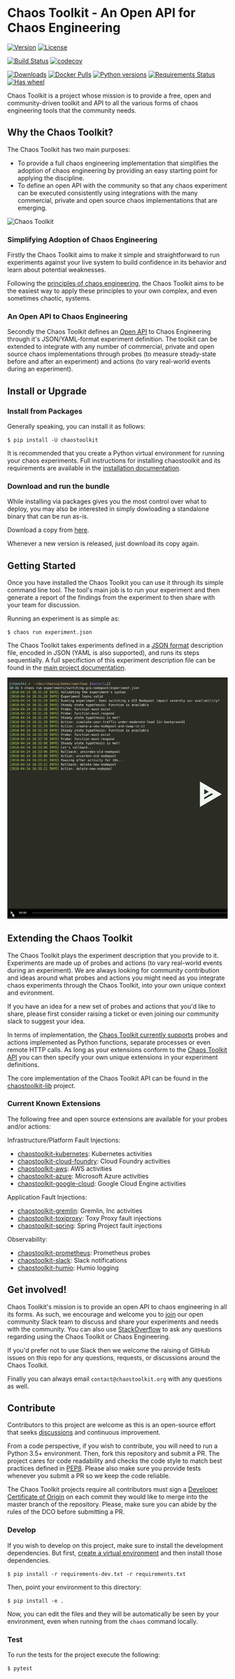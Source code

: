 # Chaos Toolkit - An Open API for Chaos Engineering

[![Version](https://img.shields.io/pypi/v/chaostoolkit.svg)](https://img.shields.io/pypi/v/chaostoolkit.svg)
[![License](https://img.shields.io/pypi/l/chaostoolkit.svg)](https://img.shields.io/pypi/l/chaostoolkit.svg)


[![Build Status](https://travis-ci.org/chaostoolkit/chaostoolkit.svg?branch=master)](https://travis-ci.org/chaostoolkit/chaostoolkit)
[![codecov](https://codecov.io/gh/chaostoolkit/chaostoolkit/branch/master/graph/badge.svg)](https://codecov.io/gh/chaostoolkit/chaostoolkit)


[![Downloads](https://pepy.tech/badge/chaostoolkit)](https://pepy.tech/project/chaostoolkit)
[![Docker Pulls](https://img.shields.io/docker/pulls/chaostoolkit/chaostoolkit.svg)](https://hub.docker.com/r/chaostoolkit/chaostoolkit/)
[![Python versions](https://img.shields.io/pypi/pyversions/chaostoolkit.svg)](https://www.python.org/)
[![Requirements Status](https://requires.io/github/chaostoolkit/chaostoolkit/requirements.svg?branch=master)](https://requires.io/github/chaostoolkit/chaostoolkit/requirements/?branch=master)
[![Has wheel](https://img.shields.io/pypi/wheel/chaostoolkit.svg)](http://pythonwheels.com/)

Chaos Toolkit is a project whose mission is to provide a free, open and community-driven toolkit and API to all the various forms of chaos engineering tools that the community needs.

## Why the Chaos Toolkit?

The Chaos Toolkit has two main purposes:

* To provide a full chaos engineering implementation that simplifies the adoption of chaos engineering by providing an easy starting point for applying the discipline.
* To define an open API with the community so that any chaos experiment can be executed consistently using integrations with the many commercial, private and open source chaos implementations that are emerging.

![Chaos Toolkit](https://docs.chaostoolkit.org/static/images/schema-1920.svg)

### Simplifying Adoption of Chaos Engineering

Firstly the Chaos Toolkit aims to make it simple and straightforward to run
experiments against your live system to build confidence in its behavior and learn about
potential weaknesses.

Following the 
[principles of chaos engineering][principles], the Chaos Toolkit aims to be the easiest way to apply these principles to your own complex, and even sometimes chaotic, systems.

[principles]: http://principlesofchaos.org/

### An Open API to Chaos Engineering

Secondly the Chaos Toolkit defines an [Open API][api] to Chaos Engineering through it's JSON/YAML-format experiment definition. The toolkit can be extended to integrate with any number of commercial, private and open source chaos implementations through probes (to measure steady-state before and after an experiment) and actions (to vary real-world events during an experiment).

[api]: https://docs.chaostoolkit.org/reference/api/experiment/

## Install or Upgrade

### Install from Packages

Generally speaking, you can install it as follows:

```
$ pip install -U chaostoolkit
```

It is recommended that you create a Python virtual environment for running your chaos experiments. Full instructions for installing chaostoolkit and its requirements are available in the [installation documentation][install].

[install]: https://docs.chaostoolkit.org/reference/usage/install/

### Download and run the bundle

While installing via packages gives you the most control over what to deploy,
you may also be interested in simply dowloading a standalone binary that can
be run as-is.

Download a copy from [here][download].

[download]: https://github.com/chaostoolkit/chaostoolkit-bundler

Whenever a new version is released, just download its copy again.

## Getting Started

Once you have installed the Chaos Toolkit you can use it through its simple command line tool. The tool's main job is to run your experiment and then 
generate a report of the findings from the experiment to then share with your team for discussion.

Running an experiment is as simple as:

```
$ chaos run experiment.json
```

The Chaos Toolkit takes experiments defined in a [JSON format][json] description file, encoded in JSON (YAML is also supported), and runs its steps sequentially. A full specifiction of this experiment description file can be found in the [main project documentation][api].

[json]: https://www.json.org/

![Chaos Toolkit Run Sample](https://github.com/chaosiq/demos/raw/master/openfaas/experiments/switching-gce-nodepool/chaostoolkit-run.gif)

## Extending the Chaos Toolkit

The Chaos Toolkit plays the experiment description that you provide to it. 
Experiments are made up of probes and actions (to vary real-world events during an experiment). We are always looking for community contribution and ideas around
what probes and actions you might need as you integrate chaos experiments through the Chaos Toolkit, into your own unique context and evironment.

If you have an idea for a new set of probes and actions that you'd like to share, please first consider raising a ticket or even joining our community slack to suggest your idea.

In terms of implementation, the [Chaos Toolkit currently supports][extend] probes and actions implemented as Python functions, separate processes or even remote HTTP calls. As long as your extensions conform to the [Chaos Toolkit API][api] you can then specify your own unique extensions in your experiment definitions. 

The core implementation of the Chaos Toolkit API can be found in the [chaostoolkit-lib][chaoslib] project.

[extend]: https://docs.chaostoolkit.org/reference/extending/approaches/
[chaoslib]: https://github.com/chaostoolkit/chaostoolkit-lib

### Current Known Extensions

The following free and open source extensions are available for your probes
and/or actions:

Infrastructure/Platform Fault Injections:

* [chaostoolkit-kubernetes][chaoskube]: Kubernetes activities
* [chaostoolkit-cloud-foundry][chaoscf]: Cloud Foundry activities
* [chaostoolkit-aws][chaosaws]: AWS activities
* [chaostoolkit-azure][chaosazure]: Microsoft Azure activities
* [chaostoolkit-google-cloud][chaosgce]: Google Cloud Engine activities

Application Fault Injections:

* [chaostoolkit-gremlin][chaosgremlin]: Gremlin, Inc activities
* [chaostoolkit-toxiproxy][chaostoxy]: Toxy Proxy fault injections
* [chaostoolkit-spring][chaospring]: Spring Project fault injections

Observability:

* [chaostoolkit-prometheus][chaosprom]: Prometheus probes
* [chaostoolkit-slack][chaosslack]: Slack notifications
* [chaostoolkit-humio][chaoshumio]: Humio logging

[chaoskube]: https://github.com/chaostoolkit/chaostoolkit-kubernetes-support
[chaosgremlin]: https://github.com/chaostoolkit-incubator/chaostoolkit-gremlin
[chaosaws]: https://github.com/chaostoolkit-incubator/chaostoolkit-aws
[chaosazure]: https://github.com/chaostoolkit-incubator/chaostoolkit-azure
[chaosgce]: https://github.com/chaostoolkit-incubator/chaostoolkit-google-cloud
[chaosprom]: https://github.com/chaostoolkit-incubator/chaostoolkit-prometheus
[chaoscf]: https://github.com/chaostoolkit-incubator/chaostoolkit-cloud-foundry
[chaosslack]: https://github.com/chaostoolkit-incubator/chaostoolkit-slack
[chaoshumio]: https://github.com/chaostoolkit-incubator/chaostoolkit-humio
[chaostoxy]: https://github.com/chaostoolkit-incubator/chaostoolkit-toxiproxy
[chaospring]: https://github.com/chaostoolkit-incubator/chaostoolkit-spring

## Get involved!

Chaos Toolkit's mission is to provide an open API to chaos engineering in all its forms. As such, we encourage and welcome you  to [join][join] our open community Slack team to discuss and share your experiments and needs with the community.
You can also use [StackOverflow][so] to ask any questions regarding using the
Chaos Toolkit or Chaos Engineering.

[join]: https://join.chaostoolkit.org/
[so]: https://stackoverflow.com/questions/ask?tags=chaostoolkit+chaosengineering

If you'd prefer not to use Slack then we welcome the raising of GitHub issues on this repo for any questions, requests, or discussions around the Chaos Toolkit.

Finally you can always email `contact@chaostoolkit.org` with any questions as well.

## Contribute

Contributors to this project are welcome as this is an open-source effort that
seeks [discussions][join] and continuous improvement.

[join]: https://join.chaostoolkit.org/

From a code perspective, if you wish to contribute, you will need to run a 
Python 3.5+ environment. Then, fork this repository and submit a PR. The
project cares for code readability and checks the code style to match best
practices defined in [PEP8][pep8]. Please also make sure you provide tests
whenever you submit a PR so we keep the code reliable.

[pep8]: https://pycodestyle.readthedocs.io/en/latest/

The Chaos Toolkit projects require all contributors must sign a
[Developer Certificate of Origin][dco] on each commit they would like to merge
into the master branch of the repository. Please, make sure you can abide by
the rules of the DCO before submitting a PR.

[dco]: https://github.com/probot/dco#how-it-works


### Develop

If you wish to develop on this project, make sure to install the development
dependencies. But first, [create a virtual environment][venv] and then install
those dependencies.

[venv]: http://docs.chaostoolkit.org/reference/usage/install/#create-a-virtual-environment


```console
$ pip install -r requirements-dev.txt -r requirements.txt
```

Then, point your environment to this directory:

```console
$ pip install -e .
```

Now, you can edit the files and they will be automatically be seen by your
environment, even when running from the `chaos` command locally.

### Test

To run the tests for the project execute the following:

```
$ pytest
```
